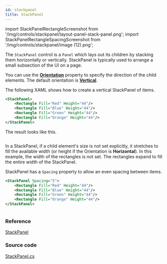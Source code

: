 ```yaml
---
id: stackpanel
title: StackPanel
---
```


import StackPanelRectangleScreenshot from '/img/controls/stackpanel/layout-panel-stack-panel.png';
import StackPanelRectangleSpacingScreenshot from '/img/controls/stackpanel/image (12).png';

The `StackPanel` control is a `Panel` which lays out its children by stacking them horizontally or vertically. StackPanel is typically used to arrange a small subsection of the UI on a page.

You can use the [**Orientation**](https://docs.microsoft.com/en-us/uwp/api/windows.ui.xaml.controls.stackpanel.orientation) property to specify the direction of the child elements. The default orientation is [**Vertical**](https://docs.microsoft.com/en-us/uwp/api/Windows.UI.Xaml.Controls.Orientation).

The following XAML shows how to create a vertical StackPanel of items.

```xml
<StackPanel>
    <Rectangle Fill="Red" Height="44"/>
    <Rectangle Fill="Blue" Height="44"/>
    <Rectangle Fill="Green" Height="44"/>
    <Rectangle Fill="Orange" Height="44"/>
</StackPanel>
```

The result looks like this.

<img className="center" src={StackPanelRectangleScreenshot} alt="" />

In a StackPanel, if a child element's size is not set explicitly, it stretches to fill the available width \(or height if the Orientation is **Horizontal**\). In this example, the width of the rectangles is not set. The rectangles expand to fill the entire width of the StackPanel.

StackPanel has a `Spacing` property to allow an even spacing between items.

```xml
<StackPanel Spacing="5">
    <Rectangle Fill="Red" Height="44"/>
    <Rectangle Fill="Blue" Height="44"/>
    <Rectangle Fill="Green" Height="44"/>
    <Rectangle Fill="Orange" Height="44"/>
</StackPanel>
```

<img className="center" src={StackPanelRectangleSpacingScreenshot} alt="" />

### Reference

[StackPanel](http://reference.avaloniaui.net/api/Avalonia.Controls/StackPanel/)

### Source code

[StackPanel.cs](https://github.com/AvaloniaUI/Avalonia/blob/master/src/Avalonia.Controls/StackPanel.cs)
